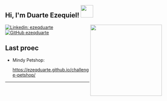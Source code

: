 <h2> Hi, I'm Duarte Ezequiel! <img src="https://cdn-icons-png.flaticon.com/128/8081/8081829.png" width="40"></h2>
<img align='right' src="https://cdn-icons-png.flaticon.com/512/2317/2317963.png" width="230">



[![Linkedin: ezeqduarte](https://img.shields.io/badge/-ezeqduarte-blue?style=flat-square&logo=Linkedin&logoColor=white&link=https://www.linkedin.com/in/thaianebraga/)](https://www.linkedin.com/in/ezequiel-martin-duarte-716b65230/)
[![GitHub ezeqduarte](https://img.shields.io/github/followers/ezeqduarte?label=follow&style=social)](https://github.com/ezeqduarte)


###   

<h2>Last proec</h2>

- Mindy Petshop: <a href="https://ezeqduarte.github.io/challenge-petshop/"><p>https://ezeqduarte.github.io/challenge-petshop/</p></a>

---
